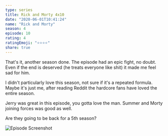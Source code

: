 ```yaml
--- 
type: series 
title: Rick and Morty 4x10 
date: "2020-06-01T10:41:24" 
name: "Rick and Morty" 
season: 4 
episode: 10 
rating: 4 
ratingEmoji: "⭐️⭐️⭐️⭐️" 
share: true 
---
```


That's it, another season done. The episode had an epic fight, no doubt. Even if the end is deserved (he treats everyone like shit) it made me feel sad for him.

I didn't particularly love this season, not sure if it's a repeated formula. Maybe it's just me, after reading Reddit the hardcore fans have loved the entire season. 

Jerry was great in this episode, you gotta love the man. Summer and Morty joining forces was good as well. 

Are they going to be back for a 5th season?

![Episode Screenshot](https://cldup.com/Y3HDKn3nnq.png)
